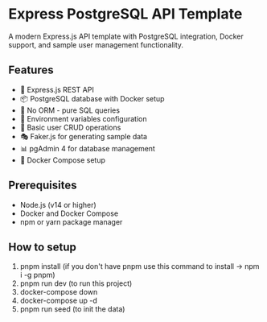 # Express PostgreSQL API Template

A modern Express.js API template with PostgreSQL integration, Docker support, and sample user management functionality.

## Features

- 🚀 Express.js REST API
- 📦 PostgreSQL database with Docker setup
- 🔧 No ORM - pure SQL queries
- 🔑 Environment variables configuration
- 👥 Basic user CRUD operations
- 🎭 Faker.js for generating sample data
- 📊 pgAdmin 4 for database management
- 🐳 Docker Compose setup

## Prerequisites

- Node.js (v14 or higher)
- Docker and Docker Compose
- npm or yarn package manager

## How to setup

1. pnpm install (if you don't have pnpm use this command to install -> npm i -g pnpm)
2. pnpm run dev (to run this project)
3. docker-compose down
4. docker-compose up -d
5. pnpm run seed (to init the data)

